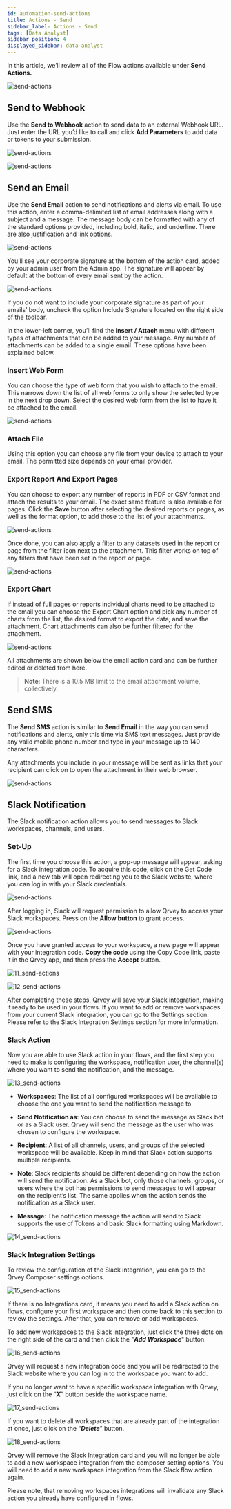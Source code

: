 ```yaml
---
id: automation-send-actions
title: Actions - Send
sidebar_label: Actions - Send
tags: [Data Analyst]
sidebar_position: 4
displayed_sidebar: data-analyst
---
```


<div style={{textAlign: "justify"}}>

In this article, we’ll review all of the Flow actions available under **Send Actions.** 

![send-actions](https://s3.amazonaws.com/cdn.qrvey.com/documentation_assets/ui-docs/automation/3.4.6.4_send-actions/send1.png#thumbnail-40) 

## Send to Webhook
Use the **Send to Webhook** action to send data to an external Webhook URL. Just enter the URL you’d like to call and click **Add Parameters** to add data or tokens to your submission. 

![send-actions](https://s3.amazonaws.com/cdn.qrvey.com/documentation_assets/ui-docs/automation/3.4.6.4_send-actions/2_send-actions.png#thumbnail-60)

![send-actions](https://s3.amazonaws.com/cdn.qrvey.com/documentation_assets/ui-docs/automation/3.4.6.4_send-actions/3_send-actions.png#thumbnail-60)
  

## Send an Email
Use the **Send Email** action to send notifications and alerts via email. To use this action, enter a comma-delimited list of email addresses along with a subject and a message. The message body can be formatted with any of the standard options provided, including bold, italic, and underline. There are also justification and link options.

![send-actions](https://s3.amazonaws.com/cdn.qrvey.com/documentation_assets/ui-docs/automation/3.4.6.4_send-actions/send2.png#thumbnail-60)

You’ll see your corporate signature at the bottom of the action card, added by your admin user from the Admin app. The signature will appear by default at the bottom of every email sent by the action.

![send-actions](https://s3.amazonaws.com/cdn.qrvey.com/documentation_assets/ui-docs/automation/3.4.6.4_send-actions/send3.png#thumbnail-60)

If you do not want to include your corporate signature as part of your emails’ body, uncheck the option Include Signature located on the right side of the toolbar.


In the lower-left corner, you’ll find the **Insert / Attach** menu with different types of attachments that can be added to your message. Any number of attachments can be added to a single email. These options have been explained below. 


### Insert Web Form
You can choose the type of web form that you wish to attach to the email. This narrows down the list of all web forms to only show the selected type in the next drop down. Select the desired web form from the list to have it be attached to the email. 

![send-actions](https://s3.amazonaws.com/cdn.qrvey.com/documentation_assets/ui-docs/automation/3.4.6.4_send-actions/send4.png#thumbnail-60)

### Attach File
Using this option you can choose any file from your device to attach to your email. The permitted size depends on your email provider.

### Export Report And Export Pages
You can choose to export any number of reports in PDF or CSV format and attach the results to your email. The exact same feature is also available for pages. Click the **Save** button after selecting the desired reports or pages, as well as the format option, to add those to the list of your attachments.

![send-actions](https://s3.amazonaws.com/cdn.qrvey.com/documentation_assets/ui-docs/automation/3.4.6.4_send-actions/send5.png#thumbnail-60)


Once done, you can also apply a filter to any datasets used in the report or page from the filter icon next to the attachment. This filter works on top of any filters that have been set in the report or page. 

![send-actions](https://s3.amazonaws.com/cdn.qrvey.com/documentation_assets/ui-docs/automation/3.4.6.4_send-actions/send6.png#thumbnail-60)

### Export Chart
If instead of full pages or reports individual charts need to be attached to the email you can choose the Export Chart option and pick any number of charts from the list, the desired format to export the data, and save the attachment. Chart attachments can also be further filtered for the attachment.


![send-actions](https://s3.amazonaws.com/cdn.qrvey.com/documentation_assets/ui-docs/automation/3.4.6.4_send-actions/send7.png#thumbnail-60)


All attachments are shown below the email action card and can be further edited or deleted from here.

>**Note**: There is a 10.5 MB limit to the email attachment volume, collectively.

## Send SMS
The **Send SMS** action is similar to **Send Email** in the way you can send notifications and alerts, only this time via SMS text messages. Just provide any valid mobile phone number and type in your message up to 140 characters.

Any attachments you include in your message will be sent as links that your recipient can click on to open the attachment in their web browser. 

![send-actions](https://s3.amazonaws.com/cdn.qrvey.com/documentation_assets/ui-docs/automation/3.4.6.4_send-actions/7_send-actions.png#thumbnail-60)


## Slack Notification

The Slack notification action allows you to send messages to Slack workspaces, channels, and users.

### Set-Up
The first time you choose this action, a pop-up message will appear, asking for a Slack integration code. To acquire this code, click on the Get Code link, and a new tab will open redirecting you to the Slack website, where you can log in with your Slack credentials.

![send-actions](https://s3.amazonaws.com/cdn.qrvey.com/documentation_assets/ui-docs/automation/3.4.6.4_send-actions/9_send-actions.png#thumbnail-40)

After logging in, Slack will request permission to allow Qrvey to access your Slack workspaces. Press on the **Allow button** to grant access.

![send-actions](https://s3.amazonaws.com/cdn.qrvey.com/documentation_assets/ui-docs/automation/3.4.6.4_send-actions/10_send-actions.png#thumbnail-40)

Once you have granted access to your workspace, a new page will appear with your integration code. **Copy the code** using the Copy Code link, paste it in the Qrvey app, and then press the **Accept** button.

![11_send-actions](https://s3.amazonaws.com/cdn.qrvey.com/documentation_assets/ui-docs/automation/3.4.6.4_send-actions/11_send-actions.png#thumbnail-40)

![12_send-actions](https://s3.amazonaws.com/cdn.qrvey.com/documentation_assets/ui-docs/automation/3.4.6.4_send-actions/12_send-actions.png#thumbnail-40)

After completing these steps, Qrvey will save your Slack integration, making it ready to be used in your flows. If you want to add or remove workspaces from your current Slack integration, you can go to the Settings section. Please refer to the Slack Integration Settings section for more information.

### Slack Action

Now you are able to use Slack action in your flows, and the first step you need to make is configuring the workspace, notification user, the channel(s) where you want to send the notification, and the message.

![13_send-actions](https://s3.amazonaws.com/cdn.qrvey.com/documentation_assets/ui-docs/automation/3.4.6.4_send-actions/13_send-actions.png#thumbnail-60)

- **Workspaces**: The list of all configured workspaces will be available to choose the one you want to send the notification message to.

- **Send Notification as**: You can choose to send the message as Slack bot or as a Slack user. Qrvey will send the message as the user who was chosen to configure the workspace.

- **Recipient**: A list of all channels, users, and groups of the selected workspace will be available. Keep in mind that Slack action supports multiple recipients.

- **Note**: Slack recipients should be different depending on how the action will send the notification. As a Slack bot, only those channels, groups, or users where the bot has permissions to send messages to will appear on the recipient’s list. The same applies when the action sends the notification as a Slack user.

- **Message**: The notification message the action will send to Slack supports the use of Tokens and basic Slack formatting using Markdown.

![14_send-actions](https://s3.amazonaws.com/cdn.qrvey.com/documentation_assets/ui-docs/automation/3.4.6.4_send-actions/14_send-actions.png#thumbnail-60)

### Slack Integration Settings 

To review the configuration of the Slack integration, you can go to the Qrvey Composer settings options.

![15_send-actions](https://s3.amazonaws.com/cdn.qrvey.com/documentation_assets/ui-docs/automation/3.4.6.4_send-actions/15_send-actions.png#thumbnail)

If there is no Integrations card, it means you need to add a Slack action on flows, configure your first workspace and then come back to this section to review the settings. After that, you can remove or add workspaces.

To add new workspaces to the Slack integration, just click the three dots on the right side of the card and then click the "**_Add Workspace_**" button.

![16_send-actions](https://s3.amazonaws.com/cdn.qrvey.com/documentation_assets/ui-docs/automation/3.4.6.4_send-actions/16_send-actions.png#thumbnail-20)

Qrvey will request a new integration code and you will be redirected to the Slack website where you can log in to the workspace you want to add.

If you no longer want to have a specific workspace integration with Qrvey, just click on the “**_X_**” button beside the workspace name.

![17_send-actions](https://s3.amazonaws.com/cdn.qrvey.com/documentation_assets/ui-docs/automation/3.4.6.4_send-actions/17_send-actions.png#thumbnail-20)

If you want to delete all workspaces that are already part of the integration at once, just click on the “**_Delete_**” button. 

![18_send-actions](https://s3.amazonaws.com/cdn.qrvey.com/documentation_assets/ui-docs/automation/3.4.6.4_send-actions/18_send-actions.png#thumbnail-20)

Qrvey will remove the Slack Integration card and you will no longer be able to add a new workspace integration from the composer setting options. You will need to add a new workspace integration from the Slack flow action again.

Please note, that removing workspaces integrations will invalidate any Slack action you already have configured in flows.



</div>

